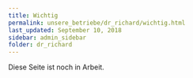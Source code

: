 ```yaml
---
title: Wichtig
permalink: unsere_betriebe/dr_richard/wichtig.html
last_updated: September 10, 2018
sidebar: admin_sidebar
folder: dr_richard
---
```


Diese Seite ist noch in Arbeit.
